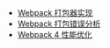 - [Webpack 打包器实现](notes/webpack/mini-webpack.md)
- [Webpack 打包错误分析](notes/webpack/error-analysis/error-analysis.md)
- [Webpack 4 性能优化](notes/webpack/webpack4-optimizate.md)

